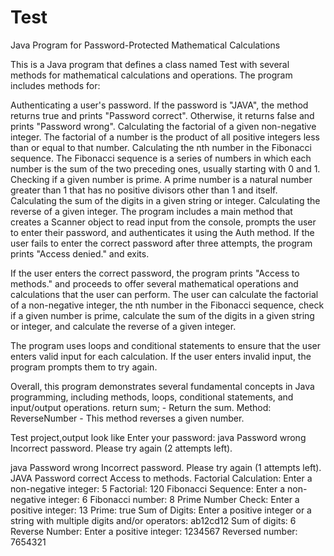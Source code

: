 # Test
Java Program for Password-Protected Mathematical Calculations

This is a Java program that defines a class named Test with several methods for mathematical calculations and operations. The program includes methods for:

Authenticating a user's password. If the password is "JAVA", the method returns true and prints "Password correct". Otherwise, it returns false and prints "Password wrong".
Calculating the factorial of a given non-negative integer. The factorial of a number is the product of all positive integers less than or equal to that number.
Calculating the nth number in the Fibonacci sequence. The Fibonacci sequence is a series of numbers in which each number is the sum of the two preceding ones, usually starting with 0 and 1.
Checking if a given number is prime. A prime number is a natural number greater than 1 that has no positive divisors other than 1 and itself.
Calculating the sum of the digits in a given string or integer.
Calculating the reverse of a given integer.
The program includes a main method that creates a Scanner object to read input from the console, prompts the user to enter their password, and authenticates it using the Auth method. If the user fails to enter the correct password after three attempts, the program prints "Access denied." and exits.

If the user enters the correct password, the program prints "Access to methods." and proceeds to offer several mathematical operations and calculations that the user can perform. The user can calculate the factorial of a non-negative integer, the nth number in the Fibonacci sequence, check if a given number is prime, calculate the sum of the digits in a given string or integer, and calculate the reverse of a given integer.

The program uses loops and conditional statements to ensure that the user enters valid input for each calculation. If the user enters invalid input, the program prompts them to try again.

Overall, this program demonstrates several fundamental concepts in Java programming, including methods, loops, conditional statements, and input/output operations.
return sum; - Return the sum.
Method: ReverseNumber - This method reverses a given number.

Test project,output look like
Enter your password:
java
Password wrong
Incorrect password. Please try again (2 attempts left).

java
Password wrong
Incorrect password. Please try again (1 attempts left).
JAVA
Password correct
Access to methods.
Factorial Calculation:
Enter a non-negative integer:
5
Factorial: 120
Fibonacci Sequence:
Enter a non-negative integer:
6
Fibonacci number: 8
Prime Number Check:
Enter a positive integer:
13
Prime: true
Sum of Digits:
Enter a positive integer or a string with multiple digits and/or operators:
ab12cd12
Sum of digits: 6
Reverse Number:
Enter a positive integer:
1234567
Reversed number: 7654321
